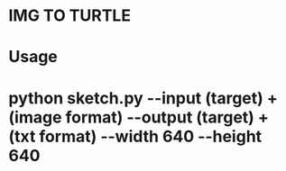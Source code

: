 # IMG TO TURTLE

# Usage 
# python sketch.py --input (target) + (image format) --output (target) + (txt format) --width 640 --height 640
